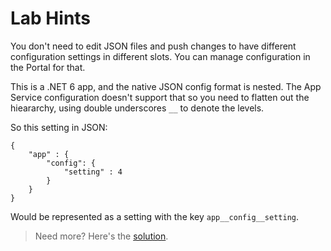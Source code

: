 # Lab Hints

You don't need to edit JSON files and push changes to have different configuration settings in different slots. You can manage configuration in the Portal for that.

This is a .NET 6 app, and the native JSON config format is nested. The App Service configuration doesn't support that so you need to flatten out the hieararchy, using double underscores `__` to denote the levels.

So this setting in JSON:

```
{
    "app" : {
        "config": {
            "setting" : 4
        }
    }
}
```

Would be represented as a setting with the key `app__config__setting`.

> Need more? Here's the [solution](solution.md).